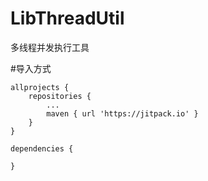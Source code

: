 # LibThreadUtil
多线程并发执行工具


#导入方式
```
allprojects {
	repositories {
		...
		maven { url 'https://jitpack.io' }
	}
}
```

```
dependencies {
	
}
```